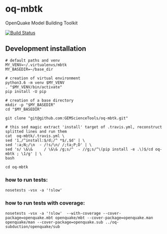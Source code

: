 # oq-mbtk
OpenQuake Model Building Toolkit

[![Build Status](https://travis-ci.org/GEMScienceTools/oq-mbtk.svg?branch=master)](https://travis-ci.org/GEMScienceTools/oq-mbtk)

## Development installation
```
# default paths and venv
MY_VENV=~/.virtualenvs/mbtk
MY_BASEDIR=~/base_dir

# creation of virtual environment
python3.6 -m venv $MY_VENV
. "$MY_VENV/bin/activate"
pip install -U pip

# creation of a base directory
mkdir -p "$MY_BASEDIR"
cd "$MY_BASEDIR"

git clone "git@github.com:GEMScienceTools/oq-mbtk.git"

# this sed magic extract 'install' target of .travis.yml, reconstruct splitted lines and run them
cat  oq-mbtk/.travis.yml \
sed '1,/^install:$/d;/^ *$/,$d' | \
sed ':a;N;/\n  - /!s/\n/ /;ta;P;D' | \
sed 's/ \&\&     / \&\& /g;s/^  - //g;s/^\(pip install -e .\)$/cd oq-mbtk ; \1/g' | \
bash

cd oq-mbtk
```

### how to run tests:
```
nosetests -vsx -a '!slow'
```

### how to run tests with coverage:
```
nosetests -vsx -a '!slow'  --with-coverage --cover-package=openquake.mbt openquake/mbt --cover-package=openquake.man openquake/man --cover-package=openquake.sub ../oq-subduction/openquake/sub
```
